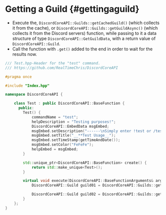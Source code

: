 Getting a Guild {#gettingaguild}
============
- Execute the, `DiscordCoreAPI::Guilds::getCachedGuild()` (which collects it from the cache), or `DiscordCoreAPI::Guilds::getGuildAsync()` (which collects it from the Discord servers) function, while passing to it a data structure of type `DiscordCoreAPI::GetGuildData`, with a return value of `DiscordCoreAPI::Guild`.
- Call the function with `.get()` added to the end in order to wait for the results now.

```cpp
/// Test.hpp-Header for the "test" command.
/// https://github.com/RealTimeChris/DiscordCoreAPI

#pragma once

#include "Index.hpp"

namespace DiscordCoreAPI {

	class Test : public DiscordCoreAPI::BaseFunction {
	  public:
		Test() {
			commandName = "test";
			helpDescription = "Testing purposes!";
			DiscordCoreAPI::EmbedData msgEmbed;
			msgEmbed.setDescription("------\nSimply enter !test or /test!\n------");
			msgEmbed.setTitle("__**Test Usage__");
			msgEmbed.setTimeStamp(getTimeAndDate());
			msgEmbed.setColor("FeFeFe");
			helpEmbed = msgEmbed;
		}

		std::unique_ptr<DiscordCoreAPI::BaseFunction> create() {
			return std::make_unique<Test>();
		}

		virtual void execute(DiscordCoreAPI::BaseFunctionArguments& args) {
			DiscordCoreAPI::Guild guild01 = DiscordCoreAPI::Guilds::getCachedGuild({args.eventData.getGuildId()}).get();

			DiscordCoreAPI::Guild guild02 = DiscordCoreAPI::Guilds::getGuildAsync({args.eventData.getGuildId()}).get();
		}
	};
}
```
